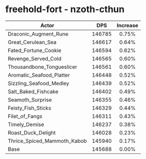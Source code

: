 # freehold-fort - nzoth-cthun
| Actor | DPS | Increase |
|---|:---:|:---:|
|Draconic_Augment_Rune|146785|0.75%|
|Great_Cerulean_Sea|146617|0.64%|
|Fated_Fortune_Cookie|146594|0.62%|
|Revenge_Served_Cold|146565|0.60%|
|Thousandbone_Tongueslicer|146561|0.60%|
|Aromatic_Seafood_Platter|146448|0.52%|
|Sizzling_Seafood_Medley|146439|0.52%|
|Salt_Baked_Fishcake|146402|0.49%|
|Seamoth_Surprise|146355|0.46%|
|Feisty_Fish_Sticks|146329|0.44%|
|Filet_of_Fangs|146311|0.43%|
|Timely_Demise|146237|0.38%|
|Roast_Duck_Delight|146028|0.23%|
|Thrice_Spiced_Mammoth_Kabob|145940|0.17%|
|Base|145688|0.00%|

